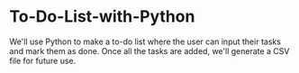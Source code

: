 # To-Do-List-with-Python
We'll use Python to make a to-do list where the user can input their tasks and mark them as done. Once all the tasks are added, we'll generate a CSV file for future use.
